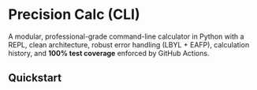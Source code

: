 # Precision Calc (CLI)

A modular, professional-grade command-line calculator in Python with a REPL, clean architecture, robust error handling (LBYL + EAFP), calculation history, and **100% test coverage** enforced by GitHub Actions.

## Quickstart
